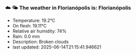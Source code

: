 ### ☁️ 🌤️  The weather in Florianópolis is: Florianópolis

- Temperature: 19.2°C
- On flesh: 19.11°C
- Relative air humidity: 74%
- Rain: 0.0 mm
- Description: Broken clouds
- last updated: 2025-06-14T21:15:41.946621
